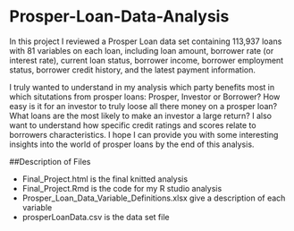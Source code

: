 # Prosper-Loan-Data-Analysis

In this project I reviewed a Prosper Loan data set containing 113,937 loans with 81 variables on each loan, including 
loan amount, borrower rate (or interest rate), current loan status, 
borrower income, borrower employment status, borrower credit history, 
and the latest payment information.

I truly wanted to understand in my analysis which party benefits most in which
situtations from prosper loans: Prosper, Investor or Borrower? How easy is it
for an investor to truly loose all there money on a prosper loan? What loans
are the most likely to make an investor a large return? I also want to
understand how specific credit ratings and scores relate to borrowers 
characteristics. I hope I can provide you with some interesting insights 
into the world of prosper loans by the end of this analysis.

##Description of Files
* Final_Project.html is the final knitted analysis
* Final_Project.Rmd is the code for my R studio analysis
* Prosper_Loan_Data_Variable_Definitions.xlsx give a description of each variable
* prosperLoanData.csv is the data set file
